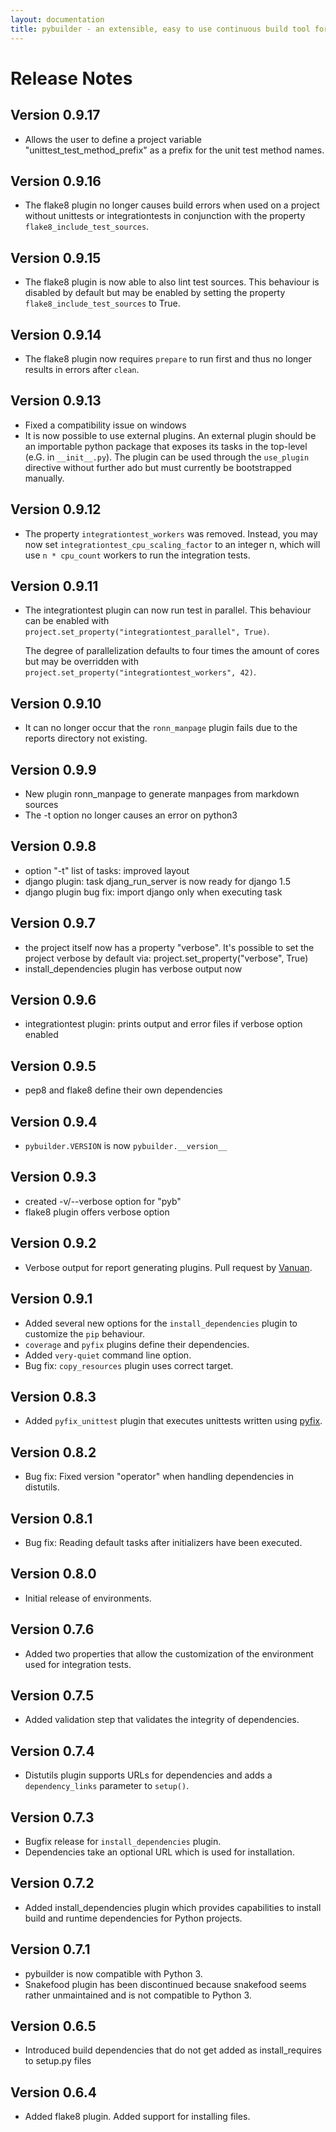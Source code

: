 ```yaml
---
layout: documentation
title: pybuilder - an extensible, easy to use continuous build tool for Python
---
```


# Release Notes

<!---## Version 0.9.17 (?)
* Added a new plugin, `python.pycharm`, [which can generate PyCharm project files](/documentation/plugins.html#ProjectfilesforJetbrainsPyCharm).
-->

## Version 0.9.17
* Allows the user to define a project variable "unittest_test_method_prefix" as a prefix for the unit test method names.

## Version 0.9.16
* The flake8 plugin no longer causes build errors when used on a project without unittests or integrationtests
  in conjunction with the property `flake8_include_test_sources`.

## Version 0.9.15

* The flake8 plugin is now able to also lint test sources.
  This behaviour is disabled by default but may be enabled by setting the
  property `flake8_include_test_sources` to True.

## Version 0.9.14

* The flake8 plugin now requires `prepare` to run first and thus no longer
  results in errors after `clean`.

## Version 0.9.13

* Fixed a compatibility issue on windows
* It is now possible to use external plugins.
  An external plugin should be an importable python package that exposes its tasks
  in the top-level (e.G. in `__init__.py`).
  The plugin can be used through the `use_plugin` directive without further ado
  but must currently be bootstrapped manually.


## Version 0.9.12

* The property `integrationtest_workers` was removed.
  Instead, you may now set `integrationtest_cpu_scaling_factor` to an integer n,
  which will use `n * cpu_count` workers to run the integration tests.

## Version 0.9.11

* The integrationtest plugin can now run test in parallel.
  This behaviour can be enabled with `project.set_property("integrationtest_parallel", True)`.

  The degree of parallelization defaults to four times the amount of cores but may be
  overridden with `project.set_property("integrationtest_workers", 42)`.

## Version 0.9.10

* It can no longer occur that the `ronn_manpage` plugin fails due to the reports directory not existing.

## Version 0.9.9

* New plugin ronn_manpage to generate manpages from markdown sources
* The -t option no longer causes an error on python3

## Version 0.9.8

* option "-t" list of tasks: improved layout
* django plugin: task djang_run_server is now ready for django 1.5
* django plugin bug fix: import django only when executing task

## Version 0.9.7

* the project itself now has a property "verbose". It's possible to set the project verbose by default via: project.set_property("verbose", True)
* install_dependencies plugin has verbose output now

## Version 0.9.6

* integrationtest plugin: prints output and error files if verbose option enabled

## Version 0.9.5

* pep8 and flake8 define their own dependencies

## Version 0.9.4

* `pybuilder.VERSION` is now `pybuilder.__version__`

## Version 0.9.3

* created -v/--verbose option for "pyb"
* flake8 plugin offers verbose option

## Version 0.9.2

* Verbose output for report generating plugins. Pull request by [Vanuan](https://github.com/Vanuan).

## Version 0.9.1

* Added several new options for the `install_dependencies` plugin to customize the `pip` behaviour.
* `coverage` and `pyfix` plugins define their dependencies.
* Added `very-quiet` command line option.
* Bug fix: `copy_resources` plugin uses correct target.


## Version 0.8.3

* Added `pyfix_unittest` plugin that executes unittests written using [pyfix](https://github.com/pyclectic/pyfix).

## Version 0.8.2

* Bug fix: Fixed version "operator" when handling dependencies in distutils.

## Version 0.8.1

* Bug fix: Reading default tasks after initializers have been executed.

## Version 0.8.0

* Initial release of environments.

## Version 0.7.6

* Added two properties that allow the customization of the environment used for integration tests.

## Version 0.7.5

* Added validation step that validates the integrity of dependencies.

## Version 0.7.4

* Distutils plugin supports URLs for dependencies and adds a ```dependency_links``` parameter to ```setup()```.

## Version 0.7.3

* Bugfix release for ```install_dependencies``` plugin.
* Dependencies take an optional URL which is used for installation.

## Version 0.7.2

* Added install_dependencies plugin which provides capabilities to install build and runtime dependencies for Python projects.

## Version 0.7.1

* pybuilder is now compatible with Python 3.
* Snakefood plugin has been discontinued because snakefood seems rather unmaintained and is not compatible to Python 3.

## Version 0.6.5

* Introduced build dependencies that do not get added as install_requires to setup.py files

## Version 0.6.4

* Added flake8 plugin. Added support for installing files.
